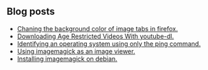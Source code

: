 ## Blog posts
<!-- BLOG-POST-LIST:START -->
- [Chaning the background color of image tabs in firefox.](https://furycd001.github.io/chaning-the-background-color-of-image-tabs-in-firefox/)
- [Downloading Age Restricted Videos With youtube-dl.](https://furycd001.github.io/downloading-age-restricted-videos-with-youtube-dl/)
- [Identifying an operating system using only the ping command.](https://furycd001.github.io/identifying-an-operating-system-using-only-the-ping-command/)
- [Using imagemagick as an image viewer.](https://furycd001.github.io/using-imagemagick-as-an-image-viewer/)
- [Installing imagemagick on debian.](https://furycd001.github.io/installing-imagemagick-on-debian/)
<!-- BLOG-POST-LIST:END -->

<!--
**furycd001/furycd001** is a ✨ _special_ ✨ repository because its `README.md` (this file) appears on your GitHub profile.

Here are some ideas to get you started:

- 🔭 I’m currently working on ...
- 🌱 I’m currently learning ...
- 👯 I’m looking to collaborate on ...
- 🤔 I’m looking for help with ...
- 💬 Ask me about ...
- 📫 How to reach me: ...
- 😄 Pronouns: ...
- ⚡ Fun fact: ...
-->
